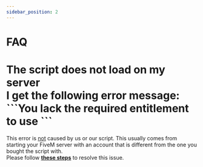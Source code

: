 ```yaml
---
sidebar_position: 2
---
```


# FAQ

<h1>
  The script does not load on my server<br />
  I get the following error message:<br />
  <span style={{ fontSize: '70%', color: 'red' }}>
    ```You lack the required entitlement to use <ocs_vitalcore>```
  </span>
</h1>

This error is <u>not</u> caused by us or our script. This usually comes from starting your FiveM server with an account that is different from the one you bought the script with.  <br />
Please follow **[these steps](https://support.cfx.re/hc/en-us/articles/8016140406428-Asset-escrow-common-errors)** to resolve this issue.

